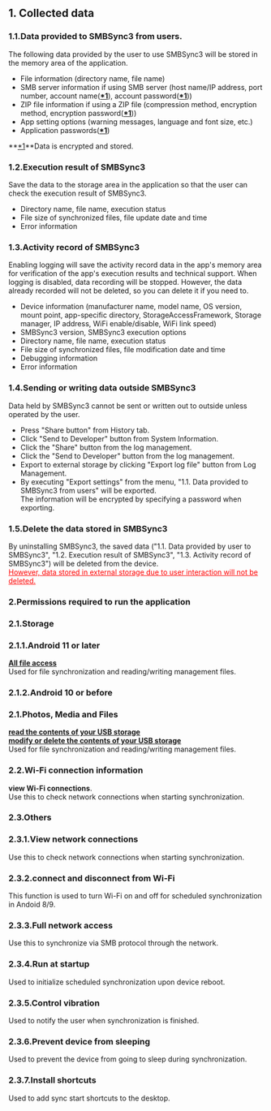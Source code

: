 ## 1. Collected data  
### 1.1.Data provided to SMBSync3 from users.  

The following data provided by the user to use SMBSync3 will be stored in the memory area of the application.  

- File information (directory name, file name)  
- SMB server information if using SMB server (host name/IP address, port number, account name(**<u>\*1</u>**), account password(**<u>\*1</u>**))  
- ZIP file information if using a ZIP file (compression method, encryption method, encryption password(**<u>\*1</u>**))  
- App setting options (warning messages, language and font size, etc.)  
- Application passwords(**<u>\*1</u>**)  

**<u>\*1</u>**Data is encrypted and stored.  

### 1.2.Execution result of SMBSync3  

Save the data to the storage area in the application so that the user can check the execution result of SMBSync3.  

- Directory name, file name, execution status  
- File size of synchronized files, file update date and time  
- Error information  

### 1.3.Activity record of SMBSync3  

Enabling logging will save the activity record data in the app's memory area for verification of the app's execution results and technical support. When logging is disabled, data recording will be stopped. However, the data already recorded will not be deleted, so you can delete it if you need to.  

- Device information (manufacturer name, model name, OS version, mount point, app-specific directory, StorageAccessFramework, Storage manager, IP address, WiFi enable/disable, WiFi link speed)  
- SMBSync3 version, SMBSync3 execution options  
- Directory name, file name, execution status  
- File size of synchronized files, file modification date and time  
- Debugging information  
- Error information  

### 1.4.Sending or writing data outside SMBSync3  

<span style="color: red;"><u></u></span>Data held by SMBSync3 cannot be sent or written out to outside unless operated by the user.  

- Press "Share button" from History tab.  
- Click "Send to Developer" button from System Information.  
- Click the "Share" button from the log management.  
- Click the "Send to Developer" button from the log management.  
- Export to external storage by clicking "Export log file" button from Log Management.  
- By executing "Export settings" from the menu, "1.1. Data provided to SMBSync3 from users" will be exported.  
The information will be encrypted by specifying a password when exporting.  

### 1.5.Delete the data stored in SMBSync3  

By uninstalling SMBSync3, the saved data ("1.1. Data provided by user to SMBSync3", "1.2. Execution result of SMBSync3", "1.3. Activity record of SMBSync3") will be deleted from the device.  
<span style="color: red;"><u>However, data stored in external storage due to user interaction will not be deleted.</u></span>  

### 2.Permissions required to run the application  

### 2.1.Storage  

### 2.1.1.Android 11 or later  
**<u>All file access</u>**  
Used for file synchronization and reading/writing management files.  

### 2.1.2.Android 10 or before  

### 2.1.Photos, Media and Files  
**<u>read the contents of your USB storage</u>**  
**<u>modify or delete the contents of your USB storage</u>**  
Used for file synchronization and reading/writing management files.  

### 2.2.Wi-Fi connection information  
**view Wi-Fi connections**.  
Use this to check network connections when starting synchronization.  

### 2.3.Others  
### 2.3.1.View network connections  
Use this to check network connections when starting synchronization.  
### 2.3.2.connect and disconnect from Wi-Fi  
This function is used to turn Wi-Fi on and off for scheduled synchronization in Andoid 8/9.  
### 2.3.3.Full network access  
Use this to synchronize via SMB protocol through the network.  
### 2.3.4.Run at startup  
Used to initialize scheduled synchronization upon device reboot.  
### 2.3.5.Control vibration  
Used to notify the user when synchronization is finished.  
### 2.3.6.Prevent device from sleeping  
Used to prevent the device from going to sleep during synchronization.  
### 2.3.7.Install shortcuts  
Used to add sync start shortcuts to the desktop.  

